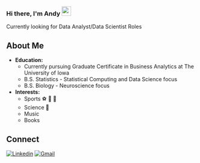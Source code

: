 ### Hi there, I'm Andy <img src="https://media.giphy.com/media/hvRJCLFzcasrR4ia7z/giphy.gif" width="25px">

<!--
**apottebaum/apottebaum** is a ✨ _special_ ✨ repository because its `README.md` (this file) appears on your GitHub profile.

Here are some ideas to get you started:

-  I’m currently working on ...
- 🌱 I’m currently learning ...
- 👯 I’m looking to collaborate on ...
- 🤔 I’m looking for help with ...
- 💬 Ask me about ...
- 📫 How to reach me: ...
- 😄 Pronouns: ...
- ⚡ Fun fact: ...
-->

Currently looking for Data Analyst/Data Scientist Roles

## About Me
- **Education:**
  - Currently pursuing Graduate Certificate in Business Analytics at The University of Iowa
  - B.S. Statistics - Statistical Computing and Data Science focus
  - B.S. Biology - Neuroscience focus
- **Interests:**
  - Sports :soccer: :basketball: :football:
  - Science :dna:
  - Music
  - Books

## Connect
[![Linkedin](https://img.shields.io/badge/-LinkedIn-blue?style=flat&logo=Linkedin&logoColor=white)](https://www.linkedin.com/in/andy-pottebaum/)
[![Gmail](https://img.shields.io/badge/-Gmail-c14438?style=flat&logo=Gmail&logoColor=white)](mailto:apottebaum@gmail.com)
